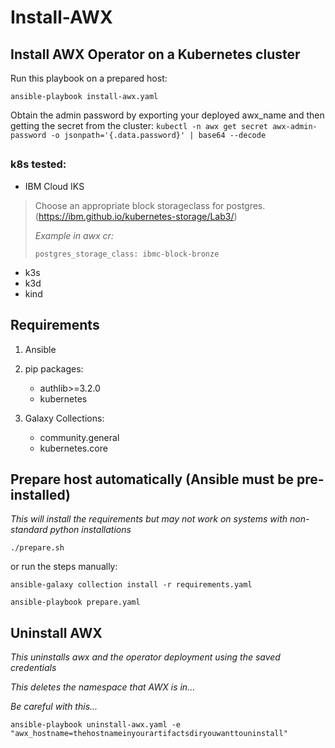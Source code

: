 # Install-AWX

## Install AWX Operator on a Kubernetes cluster

Run this playbook on a prepared host:

`ansible-playbook install-awx.yaml`

Obtain the admin password by exporting your deployed awx_name and then getting the secret from the cluster:
`kubectl -n awx get secret awx-admin-password -o jsonpath='{.data.password}' | base64 --decode`

##

### k8s tested:
- IBM Cloud IKS
> Choose an appropriate block storageclass for postgres. (https://ibm.github.io/kubernetes-storage/Lab3/)
>
> _Example in awx cr:_
>
>  `postgres_storage_class: ibmc-block-bronze`
- k3s
- k3d
- kind

## Requirements
1. Ansible
2. pip packages: 
    - authlib>=3.2.0
    - kubernetes
    
3. Galaxy Collections:
    - community.general 
    - kubernetes.core

## Prepare host automatically (Ansible must be pre-installed)
_This will install the requirements but may not work on systems with non-standard python installations_

`./prepare.sh`

or run the steps manually:

```
ansible-galaxy collection install -r requirements.yaml

ansible-playbook prepare.yaml
```

## Uninstall AWX

*This uninstalls awx and the operator deployment using the saved credentials*

*This deletes the namespace that AWX is in...*

*Be careful with this...*

`ansible-playbook uninstall-awx.yaml -e "awx_hostname=thehostnameinyourartifactsdiryouwanttouninstall"`
